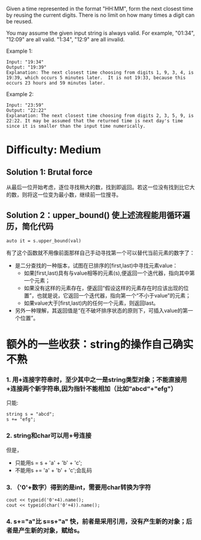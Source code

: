 Given a time represented in the format "HH:MM", form the next closest time by reusing the current digits. There is no limit on how many times a digit can be reused.

You may assume the given input string is always valid. For example, "01:34", "12:09" are all valid. "1:34", "12:9" are all invalid.

Example 1:

	Input: "19:34"
	Output: "19:39"
	Explanation: The next closest time choosing from digits 1, 9, 3, 4, is 19:39, which occurs 5 minutes later.  It is not 19:33, because this occurs 23 hours and 59 minutes later.
	
Example 2:

	Input: "23:59"
	Output: "22:22"
	Explanation: The next closest time choosing from digits 2, 3, 5, 9, is 22:22. It may be assumed that the returned time is next day's time since it is smaller than the input time numerically.

# Difficulty: Medium

## Solution 1: Brutal force

从最后一位开始考虑，逐位寻找稍大的数，找到即返回。若这一位没有找到比它大的数，则将这一位变为最小数，继续前一位搜寻。

## Solution 2：upper_bound() 使上述流程能用循环遍历，简化代码

	auto it = s.upper_bound(val)

有了这个函数就不用像前面那样自己手动寻找第一个可以替代当前元素的数字了：
+ 是二分查找的一种版本，试图在已排序的[first,last)中寻找元素value：
	+ 如果[first,last)具有与value相等的元素(s),便返回一个迭代器，指向其中第一个元素；
	+ 如果没有这样的元素存在，便返回“假设这样的元素存在时应该出现的位置”，也就是说，它返回一个迭代器，指向第一个“不小于value”的元素；
	+ 如果value大于[first,last)内的任何一个元素，则返回last。
+ 另外一种理解，其返回值是“在不破坏排序状态的原则下，可插入value的第一个位置”。

# 额外的一些收获：string的操作自己确实不熟

### 1. 用+连接字符串时，至少其中之一是string类型对象；不能直接用+连接两个新字符串,因为指针不能相加（比如”abcd“+"efg"）
只能:

	string s = "abcd";
	s += "efg";

### 2. string和char可以用+号连接
但是，
+ 只能用s = s + 'a' + 'b' + 'c'; 
+ 不能用s += 'a' + 'b' + 'c';会乱码

### 3. （'0'+数字）得到的是int，需要用char转换为字符

	cout << typeid('0'+4).name();
	cout << typeid(char('0'+4)).name();
### 4. s+="a"比 s=s+"a" 快，前者是采用引用，没有产生新的对象；后者是产生新的对象，赋给s。